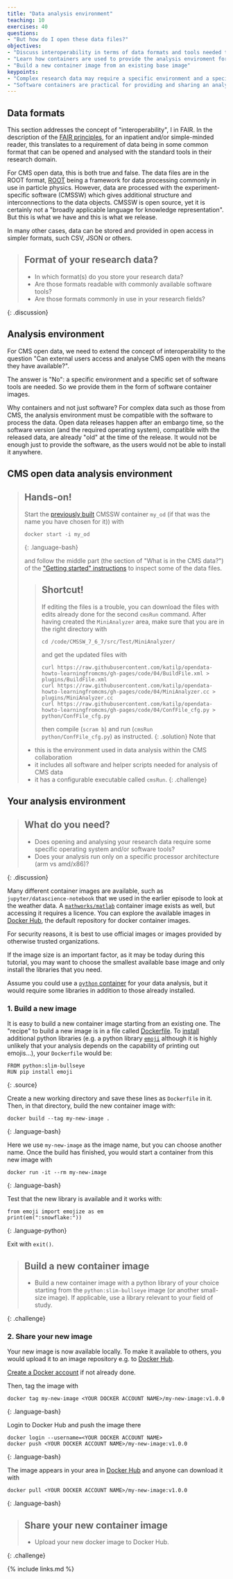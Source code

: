 ```yaml
---
title: "Data analysis environment"
teaching: 10
exercises: 40
questions:
- "But how do I open these data files?"
objectives:
- "Discuss interoperability in terms of data formats and tools needed to open them"
- "Learn how containers are used to provide the analysis enviroment for CMS open data"
- "Build a new container image from an existing base image"
keypoints:
- "Complex research data may require a specific environment and a specific set of software tools for analysis and access"
- "Software containers are practical for providing and sharing an analysis environment for open data."
---
```


## Data formats

This section addresses the concept of "interoperability", I in FAIR. In the description of the [FAIR principles](https://www.go-fair.org/fair-principles/), for an inpatient and/or simple-minded reader, this translates to a requirement of data being in some common format that can be opened and analysed with the standard tools in their research domain.

For CMS open data, this is both true and false. The data files are in the ROOT format, [ROOT](https://root.cern/) being a framework for data processing commonly in use in particle physics. However, data are processed with the experiment-specific software (CMSSW) which gives additional structure and interconnections to the data objects. CMSSW is open source, yet it is certainly not a "broadly applicable language for knowledge representation". But this is what we have and this is what we release.

In many other cases, data can be stored and provided in open access in simpler formats, such CSV, JSON or others.

> ## Format of your research data?
>
> - In which format(s) do you store your research data?
> - Are those formats readable with commonly available software tools?
> - Are those formats commonly in use in your research fields?
>
{: .discussion}

## Analysis environment

For CMS open data, we need to extend the concept of interoperability to the question "Can external users access and analyse CMS open with the means they have available?".

The answer is "No": a specific environment and a specific set of software tools are needed. So we provide them in the form of software container images.

Why containers and not just software? For complex data such as those from CMS, the analysis environment must be compatible with the software to process the data. Open data releases happen after an embargo time, so the software version (and the required operating system), compatible with the released data, are already "old" at the time of the release. It would not be enough just to provide the software, as the users would not be able to install it anywhere.

## CMS open data analysis environment

> ## Hands-on!
>
> Start the [previously built](https://katilp.github.io/opendata-howto-docker-pre-exercise/03-docker-for-cms-opendata/#start-a-cmssw-open-data-container) CMSSW container `my_od` (if that was the name you have chosen for it)) with
>
> ~~~
> docker start -i my_od
> ~~~
> {: .language-bash}
>
> and follow the middle part (the section of "What is in the CMS data?") of the ["Getting started" instructions](http://opendata.cern.ch/docs/cms-getting-started-2015#data) to inspect some of the data files. 
>
> > ## Shortcut!
> >
> > If editing the files is a trouble, you can download the files with edits already done for the second `cmsRun` command. After having created the `MiniAnalyzer` area, make sure that you are in the right directory with
> > ~~~
> > cd /code/CMSSW_7_6_7/src/Test/MiniAnalyzer/
> > ~~~
> > and get the updated files with
> > ~~~
> > curl https://raw.githubusercontent.com/katilp/opendata-howto-learningfromcms/gh-pages/code/04/BuildFile.xml > plugins/BuildFile.xml
> > curl https://raw.githubusercontent.com/katilp/opendata-howto-learningfromcms/gh-pages/code/04/MiniAnalyzer.cc > plugins/MiniAnalyzer.cc
> > curl https://raw.githubusercontent.com/katilp/opendata-howto-learningfromcms/gh-pages/code/04/ConfFile_cfg.py > python/ConfFile_cfg.py
> > ~~~
> > then compile (`scram b`) and run (`cmsRun python/ConfFile_cfg.py`) as instructed.
> {: .solution}
> Note that
> 
> - this is the environment used in data analysis within the CMS collaboration
> - it includes all software and helper scripts needed for analysis of CMS data
> - it has a configurable executable called `cmsRun`.
{: .challenge}

## Your analysis environment

> ## What do you need?
>
> - Does opening and analysing your research data require some specific operating system and/or software tools?
> - Does your analysis run only on a specific processor architecture (arm vs amd/x86)?
>
{: .discussion}

Many different container images are available, such as `jupyter/datascience-notebook` that we used in the earlier episode to look at the weather data. A [`mathworks/matlab`](https://hub.docker.com/r/mathworks/matlab) container image exists as well, but accessing it requires a licence. You can explore the available images in [Docker Hub](https://hub.docker.com/search?q=), the default repository for docker container images.

For security reasons, it is best to use official images or images provided by otherwise trusted organizations.

If the image size is an important factor, as it may be today during this tutorial, you may want to choose the smallest available base image and only install the libraries that you need.

Assume you could use a [`python` container](https://hub.docker.com/_/python) for your data analysis, but it would require some libraries in addition to those already installed.

### 1. Build a new image

It is easy to build a new container image starting from an existing one. The "recipe" to build a new image is in a file called [Dockerfile](https://docs.docker.com/engine/reference/builder/). To [install](https://pip.pypa.io/en/stable/cli/pip_install/) additional python libraries (e.g. a python library [`emoji`](https://pypi.org/project/emoji/) although it is highly unlikely that your analysis depends on the capability of printing out emojis...), your `Dockerfile` would be:

~~~
FROM python:slim-bullseye
RUN pip install emoji
~~~
{: .source}

Create a new working directory and save these lines as `Dockerfile` in it. Then, in that directory, build the new container image with:

~~~
docker build --tag my-new-image .
~~~
{: .language-bash}

Here we use `my-new-image` as the image name, but you can choose another name. Once the build has finished, you would start a container from this new image with

~~~
docker run -it --rm my-new-image
~~~
{: .language-bash}

Test that the new library is available and it works with:

~~~
from emoji import emojize as em
print(em(":snowflake:"))
~~~
{: .language-python}

Exit with `exit()`.

> ## Build a new container image
>
> - Build a new container image with a python library of your choice starting from the `python:slim-bullseye` image (or another small-size image). If applicable, use a library relevant to your field of study.
>
{: .challenge}

### 2. Share your new image

Your new image is now available locally. To make it available to others, you would upload it to an image repository e.g. to [Docker Hub](https://hub.docker.com/).

[Create a Docker account](https://katilp.github.io/opendata-howto-docker-pre-exercise/04-docker-account/index.html) if not already done.

Then, tag the image with

~~~
docker tag my-new-image <YOUR DOCKER ACCOUNT NAME>/my-new-image:v1.0.0
~~~
{: .language-bash}

Login to Docker Hub and push the image there

~~~
docker login --username=<YOUR DOCKER ACCOUNT NAME>
docker push <YOUR DOCKER ACCOUNT NAME>/my-new-image:v1.0.0
~~~
{: .language-bash}

The image appears in your area in [Docker Hub](https://hub.docker.com/) and anyone can download it with

~~~
docker pull <YOUR DOCKER ACCOUNT NAME>/my-new-image:v1.0.0
~~~
{: .language-bash}

> ## Share your new container image
>
> - Upload your new docker image to Docker Hub.
>
{: .challenge}

{% include links.md %}

